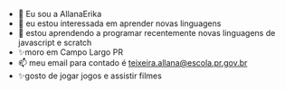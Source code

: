 - 👋 Eu sou a AllanaErika
- 👀 eu estou interessada em aprender novas linguagens 
- 🌱 estou aprendendo a programar recentemente novas linguagens de javascript e scratch
- ✨moro em Campo Largo PR
- 📫 meu email para contado é teixeira.allana@escola.pr.gov.br
- ✨gosto de jogar jogos e assistir filmes 

<!---
AllanaErika/AllanaErika is a ✨ special ✨ repository because its `README.md` (this file) appears on your GitHub profile.
You can click the Preview link to take a look at your changes.
--->
